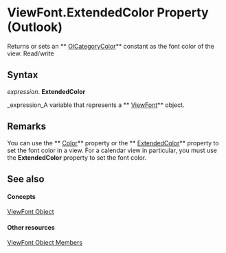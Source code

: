 
# ViewFont.ExtendedColor Property (Outlook)

Returns or sets an  ** [OlCategoryColor](048bbc6b-c49f-68a3-ac59-b61204e5ef78.md)** constant as the font color of the view. Read/write


## Syntax

 _expression_. **ExtendedColor**

 _expression_A variable that represents a  ** [ViewFont](cbd7c6ce-f49a-1627-0ad9-a019911fb47b.md)** object.


## Remarks

You can use the  ** [Color](294d2be7-b974-3750-438f-498eaa4d8604.md)** property or the ** [ExtendedColor](6d7c33a6-e69a-3449-1ede-d3919d774791.md)** property to set the font color in a view. For a calendar view in particular, you must use the **ExtendedColor** property to set the font color.


## See also


#### Concepts


 [ViewFont Object](cbd7c6ce-f49a-1627-0ad9-a019911fb47b.md)
#### Other resources


 [ViewFont Object Members](7ab1bdba-8b1e-a516-f44c-d6e91d56e4d3.md)
